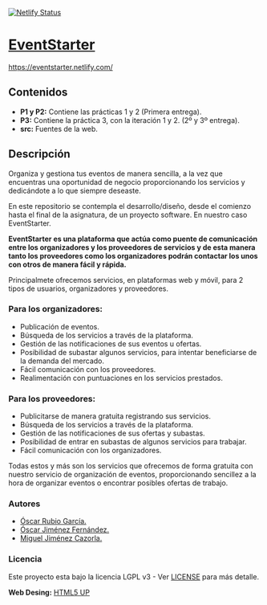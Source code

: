 [![Netlify Status](https://api.netlify.com/api/v1/badges/7d404459-52c9-4d5b-b004-85bd41ba79e6/deploy-status)](https://app.netlify.com/sites/eventstarter/deploys)

# [EventStarter](https://eventstarter.netlify.com/)

https://eventstarter.netlify.com/

## Contenidos

* **P1 y P2:** Contiene las prácticas 1 y 2 (Primera entrega).
* **P3:** Contiene la práctica 3, con la iteración 1 y 2. (2º y 3º entrega).
* **src:** Fuentes de la web.

## Descripción

Organiza y gestiona tus eventos de manera sencilla, a la vez que encuentras una oportunidad de negocio proporcionando los servicios y dedicándote a lo que siempre deseaste.

En este repositorio se contempla el desarrollo/diseño, desde el comienzo hasta el final de la asignatura, de un proyecto software. En nuestro caso EventStarter.

**EventStarter es una plataforma que actúa como puente de comunicación entre los organizadores y los proveedores de servicios y de esta manera tanto los proveedores como los organizadores podrán contactar los unos con otros de manera fácil y rápida.**

Principalmete ofrecemos servicios, en plataformas web y móvil, para 2 tipos de usuarios, organizadores y proveedores.

### Para los organizadores:

* Publicación de eventos.
* Búsqueda de los servicios a través de la plataforma.
* Gestión de las notificaciones de sus eventos u ofertas.
* Posibilidad de subastar algunos servicios, para intentar beneficiarse de la demanda del mercado.
* Fácil comunicación con los proveedores.
* Realimentación con puntuaciones en los servicios prestados.

### Para los proveedores:

* Publicitarse de manera gratuita registrando sus servicios.
* Búsqueda de los servicios a través de la plataforma.
* Gestión de las notificaciones de sus ofertas y subastas.
* Posibilidad de entrar en subastas de algunos servicios para trabajar.
* Fácil comunicación con los organizadores.

Todas estos y más son los servicios que ofrecemos de forma gratuita con nuestro servicio de organización de eventos, proporcionando sencillez a la hora de organizar eventos o encontrar posibles ofertas de trabajo.

### Autores

* [Óscar Rubio García.](https://github.com/OscarRubioGarcia)
* [Óscar Jiménez Fernández.](https://github.com/yoskitar)
* [Miguel Jiménez Cazorla.](https://github.com/iMiguel10)

### Licencia

Este proyecto esta bajo la licencia LGPL v3 - Ver [LICENSE]() para más detalle.

**Web Desing:** [HTML5 UP](https://html5up.net)